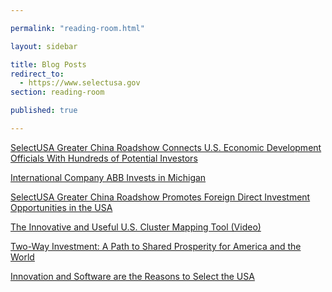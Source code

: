 ```yaml
---

permalink: "reading-room.html"

layout: sidebar

title: Blog Posts
redirect_to:
  - https://www.selectusa.gov
section: reading-room

published: true

---
```


<a class="embedly-card" href="http://blog.trade.gov/2015/06/04/selectusa-greater-china-roadshow-connects-u-s-economic-development-officials-with-hundreds-of-potential-investors/">SelectUSA Greater China Roadshow Connects U.S. Economic Development Officials With Hundreds of Potential Investors</a>
<script async src="//cdn.embedly.com/widgets/platform.js" charset="UTF-8"></script>

<a class="embedly-card" href="http://www.commerce.gov/news/blog/2015/05/international-company-abb-invests-michigan">International Company ABB Invests in Michigan</a>
<script async src="//cdn.embedly.com/widgets/platform.js" charset="UTF-8"></script>

<a class="embedly-card" data-card-image="0" href="http://blog.trade.gov/2015/05/21/selectusa-greater-china-roadshow-promotes-foreign-direct-investment-opportunities-in-the-usa/">SelectUSA Greater China Roadshow Promotes Foreign Direct Investment Opportunities in the USA</a>
<script async src="//cdn.embedly.com/widgets/platform.js" charset="UTF-8"></script>

<a class="embedly-card" href="http://www.commerce.gov/news/blog/2015/03/innovative-and-useful-us-cluster-mapping-tool-video">The Innovative and Useful U.S. Cluster Mapping Tool (Video)</a>
<script async src="//cdn.embedly.com/widgets/platform.js" charset="UTF-8"></script>

<a class="embedly-card" href="http://blogs.state.gov/stories/2015/03/27/two-way-investment-path-shared-prosperity-america-and-world">Two-Way Investment: A Path to Shared Prosperity for America and the World</a>
<script async src="//cdn.embedly.com/widgets/platform.js" charset="UTF-8"></script>

<a class="embedly-card" href="http://www.commerce.gov/news/blog/2015/03/innovation-and-software-are-reasons-select-usa">Innovation and Software are the Reasons to Select the USA</a>
<script async src="//cdn.embedly.com/widgets/platform.js" charset="UTF-8"></script>
